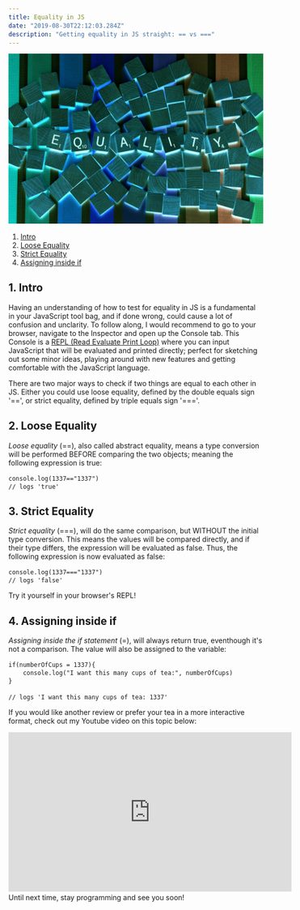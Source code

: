 ```yaml
---
title: Equality in JS
date: "2019-08-30T22:12:03.284Z"
description: "Getting equality in JS straight: == vs ==="
---
```


![equality-header](./img/equality-js-1.jpg)

1. [Intro](#intro)
2. [Loose Equality](#loose-equality)
3. [Strict Equality](#strict-equality)
4. [Assigning inside if](#assigning-inside-if)

## <a name="intro"> 1. Intro</a>

Having an understanding of how to test for equality in JS is a fundamental in your JavaScript tool bag, and if done wrong, could cause a lot of confusion and unclarity. To follow along, I would recommend to go to your browser, navigate to the Inspector and open up the Console tab. This Console is a
<a href="https://en.wikipedia.org/wiki/Read%E2%80%93eval%E2%80%93print_loop" target="_blank">REPL (Read Evaluate Print Loop)</a> where you can input JavaScript that will be evaluated and printed directly; perfect for sketching out some minor ideas, playing around with new features and getting comfortable with the JavaScript language.

There are two major ways to check if two things are equal to each other in JS. Either you could use loose equality, defined by the double equals sign '==', or strict equality, defined by triple equals sign '==='.

## <a name="loose-equality"> 2. Loose Equality</a>

_Loose equality_ (==), also called abstract equality, means a type conversion will be performed BEFORE comparing the two objects; meaning the following expression is true:

```
console.log(1337=="1337")
// logs 'true'
```

## <a name="strict-equality"> 3. Strict Equality</a>

_Strict equality_ (===), will do the same comparison, but WITHOUT the initial type conversion. This means the values will be compared directly, and if their type differs, the expression will be evaluated as false. Thus, the following expression is now evaluated as false:

```
console.log(1337==="1337")
// logs 'false'
```

Try it yourself in your browser's REPL!

## <a name="assigning-inside-if"> 4. Assigning inside if</a>

_Assigning inside the if statement_ (=), will always return true, eventhough it's not a comparison. The value will also be assigned to the variable:

```
if(numberOfCups = 1337){
    console.log("I want this many cups of tea:", numberOfCups)
}

// logs 'I want this many cups of tea: 1337'
```

If you would like another review or prefer your tea in a more interactive format, check out my Youtube video on this topic below:

<iframe width="560" height="315" src="https://www.youtube.com/embed/ck2PN0JvjnQ" frameborder="0" allow="accelerometer; autoplay; encrypted-media; gyroscope; picture-in-picture" allowfullscreen></iframe>
<br/>
Until next time, stay programming and see you soon!
